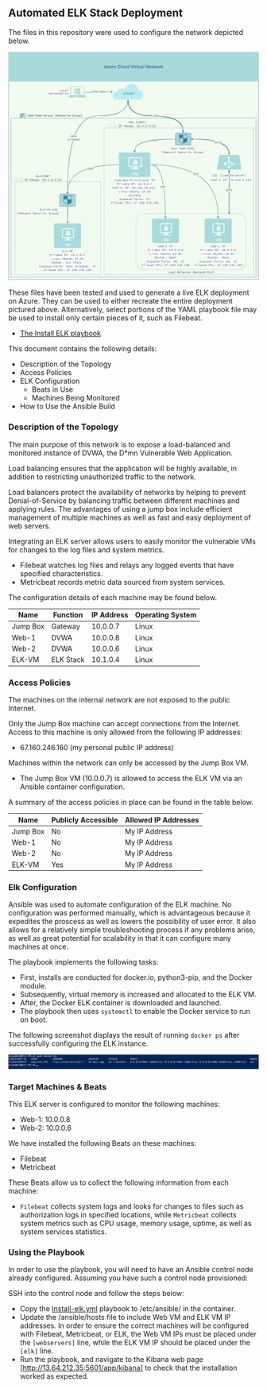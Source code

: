 ## Automated ELK Stack Deployment

The files in this repository were used to configure the network depicted below.

![Azure Cloud Virtual Network Diagram with ELK Stack](Diagrams/Azure_Cloud_Virtual_Network_with_ELK_Stack.png)

These files have been tested and used to generate a live ELK deployment on Azure. They can be used to either recreate the entire deployment pictured above. Alternatively, select portions of the YAML playbook file may be used to install only certain pieces of it, such as Filebeat.

  - [The Install ELK playbook](Ansible/install-elk.yml)

This document contains the following details:
- Description of the Topology
- Access Policies
- ELK Configuration
  - Beats in Use
  - Machines Being Monitored
- How to Use the Ansible Build


### Description of the Topology

The main purpose of this network is to expose a load-balanced and monitored instance of DVWA, the D*mn Vulnerable Web Application.

Load balancing ensures that the application will be highly available, in addition to restricting unauthorized traffic to the network.

Load balancers protect the availability of networks by helping to prevent Denial-of-Service by balancing traffic between different machines and applying rules. The advantages of using a jump box include efficient management of multiple machines as well as fast and easy deployment of web servers. 

Integrating an ELK server allows users to easily monitor the vulnerable VMs for changes to the log files and system metrics.
- Filebeat watches log files and relays any logged events that have specified characteristics.
- Metricbeat records metric data sourced from system services.

The configuration details of each machine may be found below.

| Name     | Function | IP Address | Operating System |
|----------|----------|------------|------------------|
| Jump Box | Gateway  | 10.0.0.7   | Linux            |
| Web-1    | DVWA     | 10.0.0.8   | Linux            |
| Web-2    | DVWA     | 10.0.0.6   | Linux            |
| ELK-VM   | ELK Stack| 10.1.0.4   | Linux            |

### Access Policies

The machines on the internal network are not exposed to the public Internet. 

Only the Jump Box machine can accept connections from the Internet. Access to this machine is only allowed from the following IP addresses:
- 67.160.246.160 (my personal public IP address)

Machines within the network can only be accessed by the Jump Box VM.
- The Jump Box VM (10.0.0.7) is allowed to access the ELK VM via an Ansible container configuration.

A summary of the access policies in place can be found in the table below.

| Name     | Publicly Accessible | Allowed IP Addresses |
|----------|---------------------|----------------------|
| Jump Box | No                  | My IP Address        |
| Web-1    | No                  | My IP Address        |
| Web-2    | No                  | My IP Address        |
| ELK-VM   | Yes                 | My IP Address        |

### Elk Configuration

Ansible was used to automate configuration of the ELK machine. No configuration was performed manually, which is advantageous because it expedites the proscess as well as lowers the possibility of user error. It also allows for a relatively simple troubleshooting process if any problems arise, as well as great potential for scalability in that it can configure many machines at once.

The playbook implements the following tasks:

- First, installs are conducted for docker.io, python3-pip, and the Docker module.
- Subsequently, virtual memory is increased and allocated to the ELK VM.
- After, the Docker ELK container is downloaded and launched.
- The playbook then uses `systemctl` to enable the Docker service to run on boot.

The following screenshot displays the result of running `docker ps` after successfully configuring the ELK instance.

![docker ps output](Images/docker_ps_output.png)

### Target Machines & Beats
This ELK server is configured to monitor the following machines:
- Web-1: 10.0.0.8
- Web-2: 10.0.0.6

We have installed the following Beats on these machines:
- Filebeat
- Metricbeat

These Beats allow us to collect the following information from each machine:

- `Filebeat` collects system logs and looks for changes to files such as authorization logs in specified locations, while `Metricbeat` collects system metrics such as CPU usage, memory usage, uptime, as well as system services statistics.

### Using the Playbook
In order to use the playbook, you will need to have an Ansible control node already configured. Assuming you have such a control node provisioned: 

SSH into the control node and follow the steps below:
- Copy the [Install-elk.yml](Ansible/install-elk.yml) playbook to /etc/ansible/ in the container.
- Update the /ansible/hosts file to include Web VM and ELK VM IP addresses. In order to ensure the correct machines will be configured with Filebeat, Metricbeat, or ELK, the Web VM IPs must be placed under the `[webservers]` line, while the ELK VM IP should be placed under the `[elk]` line.
- Run the playbook, and navigate to the Kibana web page [http://13.64.212.35:5601/app/kibana] to check that the installation worked as expected.